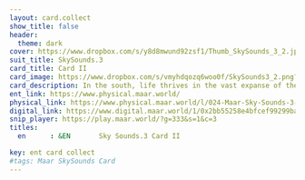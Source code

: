 ```yaml
---
layout: card.collect
show_title: false
header:
  theme: dark
cover: https://www.dropbox.com/s/y8d8mwund92zsf1/Thumb_SkySounds_3_2.jpg?raw=1
suit_title: SkySounds.3
card_title: Card II
card_image: https://www.dropbox.com/s/vmyhdqozq6woo0f/SkySounds3_2.png?raw=1
card_description: In the south, life thrives in the vast expanse of the sky and the depths of the sea. The warm winds and endless horizon of the southern skies are home to a diversity of winged creatures, from the tiniest kind of hummingbirds to the majestic kind of condors. Similarly, the warm waters of the southern seas are teeming with an abundance of life, from the tiniest plankton to the largest sort of whales. Both the air and the water are essential for the survival of these creatures and the balance of life on this planet. The southern skies and seas are not only a source of life, but also a source of inspiration, from the traditional indigenous songs and dances that celebrate the winged creatures of the sky to the jazzy rhythms that pay homage to the ocean's inhabitants. They remind us of the importance of preserving these ecosystems for future generations and the interconnectedness of all living things.
ent_link: https://www.physical.maar.world/
physical_link: https://www.physical.maar.world/l/024-Maar-Sky-Sounds-3-Card-II
digital_link: https://www.digital.maar.world/1/0x2bb55258e4bfcef99299baec1188b80a75fa2d48/24
snip_player: https://play.maar.world/?g=333&s=1&c=3
titles:
  en      : &EN       Sky Sounds.3 Card II

key: ent card collect
#tags: Maar SkySounds Card
---
```

